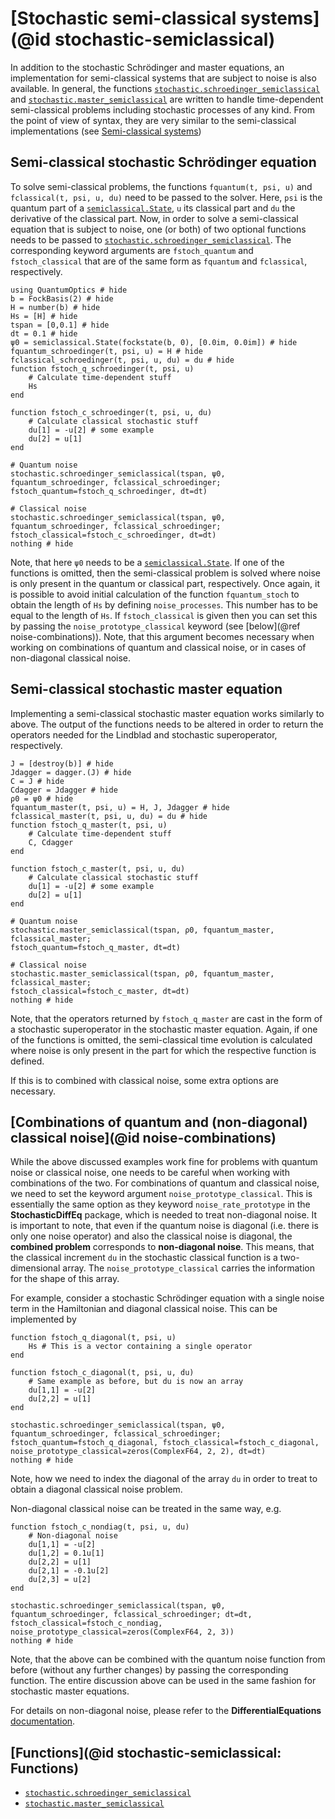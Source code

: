 # [Stochastic semi-classical systems](@id stochastic-semiclassical)

In addition to the stochastic Schrödinger and master equations, an implementation for semi-classical systems that are subject to noise is also available. In general, the functions [`stochastic.schroedinger_semiclassical`](@ref) and [`stochastic.master_semiclassical`](@ref) are written to handle time-dependent semi-classical problems including stochastic processes of any kind. From the point of view of syntax, they are very similar to the semi-classical implementations (see [Semi-classical systems](@ref))

## Semi-classical stochastic Schrödinger equation

To solve semi-classical problems, the functions `fquantum(t, psi, u)` and `fclassical(t, psi, u, du)` need to be passed to the solver. Here, `psi` is the quantum part of a [`semiclassical.State`](@ref), `u` its classical part and `du` the derivative of the classical part. Now, in order to solve a semi-classical equation that is subject to noise, one (or both) of two optional functions needs to be passed to [`stochastic.schroedinger_semiclassical`](@ref). The corresponding keyword arguments are `fstoch_quantum` and `fstoch_classical` that are of the same form as `fquantum` and `fclassical`, respectively.

```@example stochastic-semiclassical
using QuantumOptics # hide
b = FockBasis(2) # hide
H = number(b) # hide
Hs = [H] # hide
tspan = [0,0.1] # hide
dt = 0.1 # hide
ψ0 = semiclassical.State(fockstate(b, 0), [0.0im, 0.0im]) # hide
fquantum_schroedinger(t, psi, u) = H # hide
fclassical_schroedinger(t, psi, u, du) = du # hide
function fstoch_q_schroedinger(t, psi, u)
    # Calculate time-dependent stuff
    Hs
end

function fstoch_c_schroedinger(t, psi, u, du)
    # Calculate classical stochastic stuff
    du[1] = -u[2] # some example
    du[2] = u[1]
end

# Quantum noise
stochastic.schroedinger_semiclassical(tspan, ψ0, fquantum_schroedinger, fclassical_schroedinger;
fstoch_quantum=fstoch_q_schroedinger, dt=dt)

# Classical noise
stochastic.schroedinger_semiclassical(tspan, ψ0, fquantum_schroedinger, fclassical_schroedinger;
fstoch_classical=fstoch_c_schroedinger, dt=dt)
nothing # hide
```

Note, that here `ψ0` needs to be a [`semiclassical.State`](@ref). If one of the functions is omitted, then the semi-classical problem is solved where noise is only present in the quantum or classical part, respectively. Once again, it is possible to avoid initial calculation of the function `fquantum_stoch` to obtain the length of `Hs` by defining `noise_processes`. This number has to be equal to the length of `Hs`. If `fstoch_classical` is given then you can set this by passing the `noise_prototype_classical` keyword (see [below](@ref noise-combinations)). Note, that this argument becomes necessary when working on combinations of quantum and classical noise, or in cases of non-diagonal classical noise.

## Semi-classical stochastic master equation

Implementing a semi-classical stochastic master equation works similarly to above. The output of the functions needs to be altered in order to return the operators needed for the Lindblad and stochastic superoperator, respectively.

```@example stochastic-semiclassical
J = [destroy(b)] # hide
Jdagger = dagger.(J) # hide
C = J # hide
Cdagger = Jdagger # hide
ρ0 = ψ0 # hide
fquantum_master(t, psi, u) = H, J, Jdagger # hide
fclassical_master(t, psi, u, du) = du # hide
function fstoch_q_master(t, psi, u)
    # Calculate time-dependent stuff
    C, Cdagger
end

function fstoch_c_master(t, psi, u, du)
    # Calculate classical stochastic stuff
    du[1] = -u[2] # some example
    du[2] = u[1]
end

# Quantum noise
stochastic.master_semiclassical(tspan, ρ0, fquantum_master, fclassical_master;
fstoch_quantum=fstoch_q_master, dt=dt)

# Classical noise
stochastic.master_semiclassical(tspan, ρ0, fquantum_master, fclassical_master;
fstoch_classical=fstoch_c_master, dt=dt)
nothing # hide
```

Note, that the operators returned by `fstoch_q_master` are cast in the form of a stochastic superoperator in the stochastic master equation. Again, if one of the functions is omitted, the semi-classical time evolution is calculated where noise is only present in the part for which the respective function is defined.

If this is to combined with classical noise, some extra options are necessary.

## [Combinations of quantum and (non-diagonal) classical noise](@id noise-combinations)

While the above discussed examples work fine for problems with quantum noise or classical noise, one needs to be careful when working with combinations of the two. For combinations of quantum and classical noise, we need to set the keyword argument `noise_prototype_classical`. This is essentially the same option as they keyword `noise_rate_prototype` in the **StochasticDiffEq** package, which is needed to treat non-diagonal noise. It is important to note, that even if the quantum noise is diagonal (i.e. there is only one noise operator) and also the classical noise is diagonal, the **combined problem** corresponds to **non-diagonal noise**. This means, that the classical increment `du` in the stochastic classical function is a two-dimensional array. The `noise_prototype_classical` carries the information for the shape of this array.

For example, consider a stochastic Schrödinger equation with a single noise term in the Hamiltonian and diagonal classical noise. This can be implemented by

```@example stochastic-semiclassical
function fstoch_q_diagonal(t, psi, u)
    Hs # This is a vector containing a single operator
end

function fstoch_c_diagonal(t, psi, u, du)
    # Same example as before, but du is now an array
    du[1,1] = -u[2]
    du[2,2] = u[1]
end

stochastic.schroedinger_semiclassical(tspan, ψ0, fquantum_schroedinger, fclassical_schroedinger;
fstoch_quantum=fstoch_q_diagonal, fstoch_classical=fstoch_c_diagonal,
noise_prototype_classical=zeros(ComplexF64, 2, 2), dt=dt)
nothing # hide
```

Note, how we need to index the diagonal of the array `du` in order to treat to obtain a diagonal classical noise problem.

Non-diagonal classical noise can be treated in the same way, e.g.

```@example stochastic-semiclassical
function fstoch_c_nondiag(t, psi, u, du)
    # Non-diagonal noise
    du[1,1] = -u[2]
    du[1,2] = 0.1u[1]
    du[2,2] = u[1]
    du[2,1] = -0.1u[2]
    du[2,3] = u[2]
end

stochastic.schroedinger_semiclassical(tspan, ψ0, fquantum_schroedinger, fclassical_schroedinger; dt=dt,
fstoch_classical=fstoch_c_nondiag, noise_prototype_classical=zeros(ComplexF64, 2, 3))
nothing # hide
```

Note, that the above can be combined with the quantum noise function from before (without any further changes) by passing the corresponding function. The entire discussion above can be used in the same fashion for stochastic master equations.

For details on non-diagonal noise, please refer to the **DifferentialEquations** [documentation](http://docs.juliadiffeq.org/stable/).


## [Functions](@id stochastic-semiclassical: Functions)

* [`stochastic.schroedinger_semiclassical`](@ref)
* [`stochastic.master_semiclassical`](@ref)
